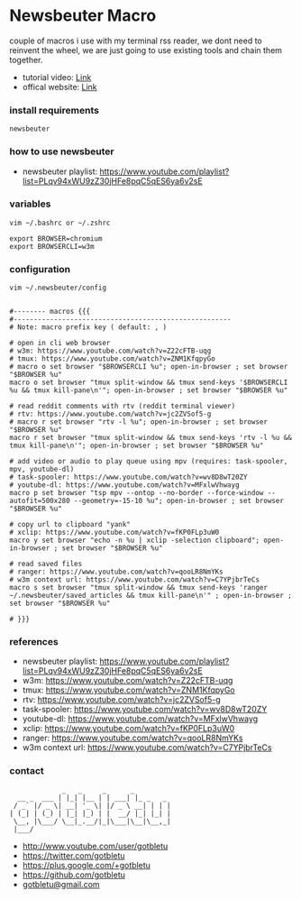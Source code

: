 # Newsbeuter Macro
couple of macros i use with my terminal rss reader, we dont need to reinvent the wheel, we are just going to use existing tools and chain them together.
* tutorial video: [Link](https://www.youtube.com/watch?v=mRnMg2V9n-E)
* offical website: [Link](http://newsbeuter.org/)

### install requirements
    newsbeuter

### how to use newsbeuter
- newsbeuter playlist: https://www.youtube.com/playlist?list=PLqv94xWU9zZ30jHFe8pqC5qES6ya6v2sE

### variables
    vim ~/.bashrc or ~/.zshrc
    
    export BROWSER=chromium
    export BROWSERCLI=w3m

### configuration
    vim ~/.newsbeuter/config
    
    
    #-------- macros {{{
    #------------------------------------------------------
    # Note: macro prefix key ( default: , )
    
    # open in cli web browser
    # w3m: https://www.youtube.com/watch?v=Z22cFTB-uqg
    # tmux: https://www.youtube.com/watch?v=ZNM1KfqpyGo
    # macro o set browser "$BROWSERCLI %u"; open-in-browser ; set browser "$BROWSER %u"
    macro o set browser "tmux split-window && tmux send-keys '$BROWSERCLI %u && tmux kill-pane\n'"; open-in-browser ; set browser "$BROWSER %u"
    
    # read reddit comments with rtv (reddit terminal viewer)
    # rtv: https://www.youtube.com/watch?v=jc2ZVSof5-g
    # macro r set browser "rtv -l %u"; open-in-browser ; set browser "$BROWSER %u"
    macro r set browser "tmux split-window && tmux send-keys 'rtv -l %u && tmux kill-pane\n'"; open-in-browser ; set browser "$BROWSER %u"
    
    # add video or audio to play queue using mpv (requires: task-spooler, mpv, youtube-dl)
    # task-spooler: https://www.youtube.com/watch?v=wv8D8wT20ZY
    # youtube-dl: https://www.youtube.com/watch?v=MFxlwVhwayg
    macro p set browser "tsp mpv --ontop --no-border --force-window --autofit=500x280 --geometry=-15-10 %u"; open-in-browser ; set browser "$BROWSER %u"
    
    # copy url to clipboard "yank"
    # xclip: https://www.youtube.com/watch?v=fKP0FLp3uW0
    macro y set browser "echo -n %u | xclip -selection clipboard"; open-in-browser ; set browser "$BROWSER %u"
    
    # read saved files
    # ranger: https://www.youtube.com/watch?v=qooLR8NmYKs
    # w3m context url: https://www.youtube.com/watch?v=C7YPjbrTeCs
    macro s set browser "tmux split-window && tmux send-keys 'ranger ~/.newsbeuter/saved_articles && tmux kill-pane\n'" ; open-in-browser ; set browser "$BROWSER %u"
    
    # }}}
    

### references
- newsbeuter playlist: https://www.youtube.com/playlist?list=PLqv94xWU9zZ30jHFe8pqC5qES6ya6v2sE
- w3m: https://www.youtube.com/watch?v=Z22cFTB-uqg
- tmux: https://www.youtube.com/watch?v=ZNM1KfqpyGo
- rtv: https://www.youtube.com/watch?v=jc2ZVSof5-g
- task-spooler: https://www.youtube.com/watch?v=wv8D8wT20ZY
- youtube-dl: https://www.youtube.com/watch?v=MFxlwVhwayg
- xclip: https://www.youtube.com/watch?v=fKP0FLp3uW0
- ranger: https://www.youtube.com/watch?v=qooLR8NmYKs
- w3m context url: https://www.youtube.com/watch?v=C7YPjbrTeCs

### contact

                 _   _     _      _         
      __ _  ___ | |_| |__ | | ___| |_ _   _ 
     / _` |/ _ \| __| '_ \| |/ _ \ __| | | |
    | (_| | (_) | |_| |_) | |  __/ |_| |_| |
     \__, |\___/ \__|_.__/|_|\___|\__|\__,_|
     |___/                                  

- http://www.youtube.com/user/gotbletu
- https://twitter.com/gotbletu
- https://plus.google.com/+gotbletu
- https://github.com/gotbletu
- gotbletu@gmail.com


